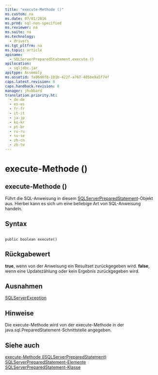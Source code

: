 ```yaml
---
title: "execute-Methode ()"
ms.custom: na
ms.date: 07/01/2016
ms.prod: sql-non-specified
ms.reviewer: na
ms.suite: na
ms.technology: 
  - drivers
ms.tgt_pltfrm: na
ms.topic: article
apiname: 
  - SQLServerPreparedStatement.execute ()
apilocation: 
  - sqljdbc.jar
apitype: Assembly
ms.assetid: fa96d0f8-101b-422f-a767-405be9a5f74f
caps.latest.revision: 8
caps.handback.revision: 8
manager: jhubbard
translation.priority.ht: 
  - de-de
  - es-es
  - fr-fr
  - it-it
  - ja-jp
  - ko-kr
  - pt-br
  - ru-ru
  - sv-se
  - zh-cn
  - zh-tw
---
```

# execute-Methode ()
    
## execute\-Methode \(\)  
 Führt die SQL\-Anweisung in diesem [SQLServerPreparedStatement](../content/SQLServerPreparedStatement-Class.md)\-Objekt aus. Hierbei kann es sich um eine beliebige Art von SQL\-Anweisung handeln.  
  
## Syntax  
  
```  
  
public boolean execute()  
```  
  
## Rückgabewert  
 **true**, wenn von der Anweisung ein Resultset zurückgegeben wird. **false**, wenn eine Updatezählung oder kein Ergebnis zurückgegeben wird.  
  
## Ausnahmen  
 [SQLServerException](../content/SQLServerException-Class.md)  
  
## Hinweise  
 Die execute\-Methode wird von der execute\-Methode in der java.sql.PreparedStatement\-Schnittstelle angegeben.  
  
## Siehe auch  
 [execute-Methode &#40;ISQLServerPreparedStatement&#41;](../content/execute-Method--SQLServerPreparedStatement-.md)   
 [SQLServerPreparedStatement-Elemente](../content/SQLServerPreparedStatement-Members.md)   
 [SQLServerPreparedStatement-Klasse](../content/SQLServerPreparedStatement-Class.md)  
  
  